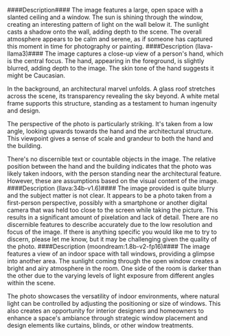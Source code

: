 ####Description####
The image features a large, open space with a slanted ceiling and a window. The sun is shining through the window, creating an interesting pattern of light on the wall below it. The sunlight casts a shadow onto the wall, adding depth to the scene. The overall atmosphere appears to be calm and serene, as if someone has captured this moment in time for photography or painting.
####Description (llava-llama3)####
The image captures a close-up view of a person's hand, which is the central focus. The hand, appearing in the foreground, is slightly blurred, adding depth to the image. The skin tone of the hand suggests it might be Caucasian.

In the background, an architectural marvel unfolds. A glass roof stretches across the scene, its transparency revealing the sky beyond. A white metal frame supports this structure, standing as a testament to human ingenuity and design.

The perspective of the photo is particularly striking. It's taken from a low angle, looking upwards towards the hand and the architectural structure. This viewpoint gives a sense of scale and grandeur to both the hand and the building.

There's no discernible text or countable objects in the image. The relative position between the hand and the building indicates that the photo was likely taken indoors, with the person standing near the architectural feature. However, these are assumptions based on the visual content of the image.
####Description (llava:34b-v1.6)####
The image provided is quite blurry and the subject matter is not clear. It appears to be a photo taken from a first-person perspective, possibly with a smartphone or another digital camera that was held too close to the screen while taking the picture. This results in a significant amount of pixelation and lack of detail. There are no discernible features to describe accurately due to the low resolution and focus of the image. If there is anything specific you would like me to try to discern, please let me know, but it may be challenging given the quality of the photo.
####Description (moondream:1.8b-v2-fp16)####
The image features a view of an indoor space with tall windows, providing a glimpse into another area. The sunlight coming through the open window creates a bright and airy atmosphere in the room. One side of the room is darker than the other due to the varying levels of light exposure from different angles within the scene. 

The photo showcases the versatility of indoor environments, where natural light can be controlled by adjusting the positioning or size of windows. This also creates an opportunity for interior designers and homeowners to enhance a space's ambiance through strategic window placement and design elements like curtains, blinds, or other window treatments.
